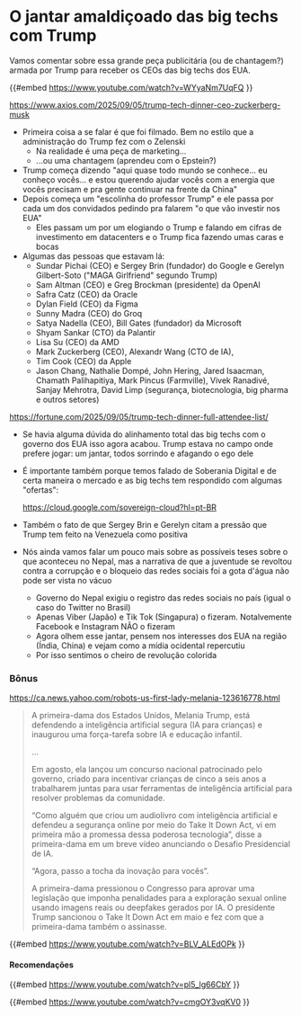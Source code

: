 # O jantar amaldiçoado das big techs com Trump

Vamos comentar sobre essa grande peça publicitária (ou de chantagem?) armada por Trump para receber os CEOs das big techs dos EUA.

{{#embed https://www.youtube.com/watch?v=WYyaNm7UqFQ }}

<https://www.axios.com/2025/09/05/trump-tech-dinner-ceo-zuckerberg-musk>

- Primeira coisa a se falar é que foi filmado. Bem no estilo que a administração do Trump fez com o Zelenski
  - Na realidade é uma peça de marketing...
  - ...ou uma chantagem (aprendeu com o Epstein?)
- Trump começa dizendo "aqui quase todo mundo se conhece... eu conheço vocês... e estou querendo ajudar vocês com a energia que vocês precisam e pra gente continuar na frente da China"
- Depois começa um "escolinha do professor Trump" e ele passa por cada um dos convidados pedindo pra falarem "o que vão investir nos EUA"
  - Eles passam um por um elogiando o Trump e falando em cifras de investimento em datacenters e o Trump fica fazendo umas caras e bocas
- Algumas das pessoas que estavam lá:
  - Sundar Pichai (CEO) e Sergey Brin (fundador) do Google e Gerelyn Gilbert-Soto ("MAGA Girlfriend" segundo Trump)
  - Sam Altman (CEO) e Greg Brockman (presidente) da OpenAI
  - Safra Catz (CEO) da Oracle
  - Dylan Field (CEO) da Figma
  - Sunny Madra (CEO) do Groq
  - Satya Nadella (CEO), Bill Gates (fundador) da Microsoft
  - Shyam Sankar (CTO) da Palantir
  - Lisa Su (CEO) da AMD
  - Mark Zuckerberg (CEO), Alexandr Wang (CTO de IA),
  - Tim Cook (CEO) da Apple
  - Jason Chang, Nathalie Dompé, John Hering, Jared Isaacman, Chamath Palihapitiya, Mark Pincus (Farmville), Vivek Ranadivé, Sanjay Mehrotra, David Limp (segurança, biotecnologia, big pharma e outros setores)

<https://fortune.com/2025/09/05/trump-tech-dinner-full-attendee-list/>

- Se havia alguma dúvida do alinhamento total das big techs com o governo dos EUA isso agora acabou. Trump estava no campo onde prefere jogar: um jantar, todos sorrindo e afagando o ego dele
- É importante também porque temos falado de Soberania Digital e de certa maneira o mercado e as big techs tem respondido com algumas "ofertas":

  <https://cloud.google.com/sovereign-cloud?hl=pt-BR>
- Também o fato de que Sergey Brin e Gerelyn citam a pressão que Trump tem feito na Venezuela como positiva
- Nós ainda vamos falar um pouco mais sobre as possíveis teses sobre o que aconteceu no Nepal, mas a narrativa de que a juventude se revoltou contra a corrupção e o bloqueio das redes sociais foi a gota d'água não pode ser vista no vácuo
  - Governo do Nepal exigiu o registro das redes sociais no país (igual o caso do Twitter no Brasil)
  - Apenas Viber (Japão) e Tik Tok (Singapura) o fizeram. Notalvemente Facebook e Instagram NÃO o fizeram
  - Agora olhem esse jantar, pensem nos interesses dos EUA na região (Índia, China) e vejam como a mídia ocidental repercutiu
  - Por isso sentimos o cheiro de revolução colorida

### Bônus

<https://ca.news.yahoo.com/robots-us-first-lady-melania-123616778.html>

> A primeira-dama dos Estados Unidos, Melania Trump, está defendendo a inteligência artificial segura (IA para crianças) e inaugurou uma força-tarefa sobre IA e educação infantil.
>
> ...
>
> Em agosto, ela lançou um concurso nacional patrocinado pelo governo, criado para incentivar crianças de cinco a seis anos a trabalharem juntas para usar ferramentas de inteligência artificial para resolver problemas da comunidade.
>
> “Como alguém que criou um audiolivro com inteligência artificial e defendeu a segurança online por meio do Take It Down Act, vi em primeira mão a promessa dessa poderosa tecnologia”, disse a primeira-dama em um breve vídeo anunciando o Desafio Presidencial de IA.
>
> “Agora, passo a tocha da inovação para vocês”.
>
> A primeira-dama pressionou o Congresso para aprovar uma legislação que imponha penalidades para a exploração sexual online usando imagens reais ou deepfakes gerados por IA. O presidente Trump sancionou o Take It Down Act em maio e fez com que a primeira-dama também o assinasse.

{{#embed https://www.youtube.com/watch?v=BLV_ALEdOPk }}

#### Recomendações

{{#embed https://www.youtube.com/watch?v=pl5_lg66CbY }}

{{#embed https://www.youtube.com/watch?v=cmgOY3vqKV0 }}
